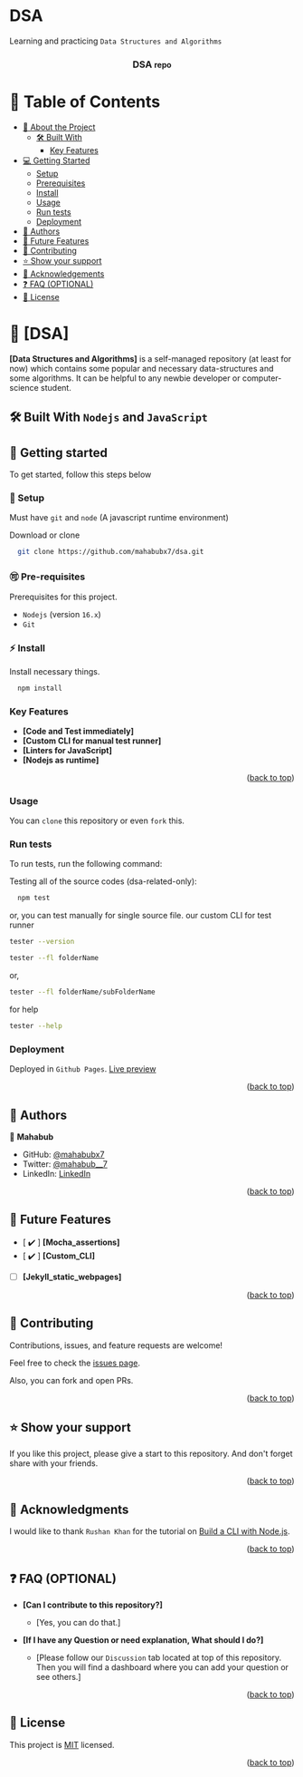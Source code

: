 # DSA
Learning and practicing `Data Structures and Algorithms`

<a name="readme-top"></a>

<div align="center">
  <h3><b>DSA <small>repo</small></b></h3>
</div>

<!-- TABLE OF CONTENTS -->

# 📗 Table of Contents

- [📖 About the Project](#about-project)
  - [🛠 Built With](#built-with)
    - [Key Features](#key-features)
- [💻 Getting Started](#getting-started)
  - [Setup](#setup)
  - [Prerequisites](#prerequisites)
  - [Install](#install)
  - [Usage](#usage)
  - [Run tests](#run-tests)
  - [Deployment](#triangular_flag_on_post-deployment)
- [👥 Authors](#authors)
- [🔭 Future Features](#future-features)
- [🤝 Contributing](#contributing)
- [⭐️ Show your support](#support)
- [🙏 Acknowledgements](#acknowledgements)
- [❓ FAQ (OPTIONAL)](#faq)
- [📝 License](#license)

<!-- PROJECT DESCRIPTION -->

# 📖 [DSA] <a name="about-project"></a>

**[Data Structures and Algorithms]** is a self-managed repository (at least for now) which contains some popular and necessary data-structures and some algorithms. It can be helpful to any newbie developer or computer-science student.

## 🛠 Built With <a name="built-with">`Nodejs` and `JavaScript`</a>

<!-- Getting started -->
## :rocket: Getting started <a name="getting-started"></a>
To get started, follow this steps below

### :hammer: Setup <a name="setup"></a>
Must have `git` and `node` (A javascript runtime environment)

Download or clone
```sh
  git clone https://github.com/mahabubx7/dsa.git
```

### :accept: Pre-requisites <a name="prerequisites"></a>
Prerequisites for this project.

- `Nodejs` (version `16.x`)
- `Git`

### :zap: Install <a name="install"></a>
Install necessary things.

```sh
  npm install
```

<!-- Features -->

### Key Features <a name="key-features"></a>

- **[Code and Test immediately]**
- **[Custom CLI for manual test runner]**
- **[Linters for JavaScript]**
- **[Nodejs as runtime]**

<p align="right">(<a href="#readme-top">back to top</a>)</p>


### Usage

You can `clone` this repository or even `fork` this.


### Run tests

To run tests, run the following command:


Testing all of the source codes (dsa-related-only):

```sh
  npm test
```

or, you can test manually for single source file.
our custom CLI for test runner
```sh
tester --version
```
```sh
tester --fl folderName
```
or,
```sh
tester --fl folderName/subFolderName
```
for help
```sh
tester --help
```

### Deployment

Deployed in `Github Pages`.
[Live preview](https://mahbaubx7.github.io/dsa/)

<p align="right">(<a href="#readme-top">back to top</a>)</p>

<!-- AUTHORS -->

## 👥 Authors <a name="authors"></a>

👤 **Mahabub**

- GitHub: [@mahabubx7](https://github.com/mahabubx7)
- Twitter: [@mahabub__7](https://twitter.com/mahabub__7)
- LinkedIn: [LinkedIn](https://linkedin.com/in/mahabubx7)


<p align="right">(<a href="#readme-top">back to top</a>)</p>

<!-- FUTURE FEATURES -->

## 🔭 Future Features <a name="future-features"></a>

- [ :heavy_check_mark: ] **[Mocha_assertions]**
- [ :heavy_check_mark: ] **[Custom_CLI]**
- [ ] **[Jekyll_static_webpages]**

<p align="right">(<a href="#readme-top">back to top</a>)</p>


<!-- CONTRIBUTING -->

## 🤝 Contributing <a name="contributing"></a>

Contributions, issues, and feature requests are welcome!

Feel free to check the [issues page](../../issues/).

Also, you can fork and open PRs.

<p align="right">(<a href="#readme-top">back to top</a>)</p>

<!-- SUPPORT -->

## ⭐️ Show your support <a name="support"></a>

If you like this project, please give a start to this repository. And don't forget share with your friends.

<p align="right">(<a href="#readme-top">back to top</a>)</p>

<!-- ACKNOWLEDGEMENTS -->

## 🙏 Acknowledgments <a name="acknowledgements"></a>

I would like to thank `Rushan Khan` for the tutorial on [Build a CLI with Node.js](https://dev.to/rushankhan1/build-a-cli-with-node-js-4jbi).

<p align="right">(<a href="#readme-top">back to top</a>)</p>

<!-- FAQ (optional) -->

## ❓ FAQ (OPTIONAL) <a name="faq"></a>

- **[Can I contribute to this repository?]**

  - [Yes, you can do that.]

- **[If I have any Question or need explanation, What should I do?]**
  - [Please follow our `Discussion` tab located at top of this repository. Then you will find a dashboard where you can add your question or see others.]

<p align="right">(<a href="#readme-top">back to top</a>)</p>

<!-- LICENSE -->

## 📝 License <a name="license"></a>

This project is [MIT](./LICENSE) licensed.

<p align="right">(<a href="#readme-top">back to top</a>)</p>

